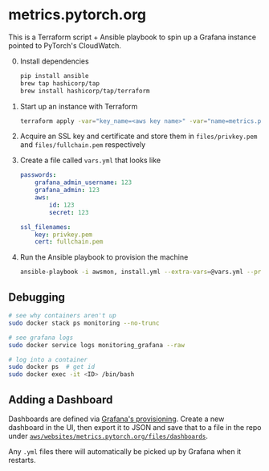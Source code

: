 # metrics.pytorch.org

This is a Terraform script + Ansible playbook to spin up a Grafana instance pointed to PyTorch's CloudWatch.

0. Install dependencies

    ```bash
    pip install ansible
    brew tap hashicorp/tap
    brew install hashicorp/tap/terraform
    ```

1. Start up an instance with Terraform

    ```bash
    terraform apply -var="key_name=<aws key name>" -var="name=metrics.pytorch.org" -var="type=t2.xlarge" -var="size=50"
    ```

2. Acquire an SSL key and certificate and store them in `files/privkey.pem` and `files/fullchain.pem` respectively

3. Create a file called `vars.yml` that looks like

    ```yaml
    passwords:
        grafana_admin_username: 123
        grafana_admin: 123
        aws:
            id: 123
            secret: 123

    ssl_filenames:
        key: privkey.pem
        cert: fullchain.pem
    ```

3. Run the Ansible playbook to provision the machine

    ```bash
    ansible-playbook -i awsmon, install.yml --extra-vars=@vars.yml --private-key=<aws private key>
    ```

## Debugging

```bash
# see why containers aren't up
sudo docker stack ps monitoring --no-trunc

# see grafana logs
sudo docker service logs monitoring_grafana --raw

# log into a container
sudo docker ps  # get id
sudo docker exec -it <ID> /bin/bash
```

## Adding a Dashboard

Dashboards are defined via [Grafana's provisioning](https://grafana.com/docs/grafana/latest/administration/provisioning/#dashboards). Create a new dashboard in the UI, then export it to JSON and save that to a file in the repo under [`aws/websites/metrics.pytorch.org/files/dashboards`](aws/websites/metrics.pytorch.org/files/dashboards).

Any `.yml` files there will automatically be picked up by Grafana when it restarts.
